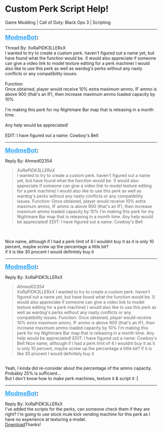 # Custom Perk Script Help!
Game Modding | Call of Duty: Black Ops 3 | Scripting

---
<strong style="font-size: 1.4em;"><span style="text-decoration: underline;text-decoration-color: #34a7f9;"><span style="color:#34a7f9;">ModmeBot</span></span>:</strong>

<p>Thread By: XxRaPiDK3LLERxX<br />I wanted to try to create a custom perk. haven&#39;t figured out a name yet, but have found what the function would be. (I would also appreciate if someone can give a video link to model texture editing for a perk machine) I would also like to use this perk as well as wardog&#39;s perks without any nasty conflicts or any compatibility issues.<br /> <br />Function:<br />Once obtained, player would receive 10% extra maximum ammo, IF ammo is above 900 (that&#39;s an IF), then increase maximum ammo loaded capacity by 10%<br /> <br />I&#39;m making this perk for my Nightmare Bar map that is releasing in a month time.<br /> <br />Any help would be appreciated!<br /> <br />EDIT: I have figured out a name: Cowboy&#39;s Belt</p>

---
<strong style="font-size: 1.4em;"><span style="text-decoration: underline;text-decoration-color: #34a7f9;"><span style="color:#34a7f9;">ModmeBot</span></span>:</strong>

<p>Reply By: Ahmed02354<br /><blockquote><em>XxRaPiDK3LLERxX</em><br />I wanted to try to create a custom perk. haven&#39;t figured out a name yet, but have found what the function would be. (I would also appreciate if someone can give a video link to model texture editing for a perk machine) I would also like to use this perk as well as wardog&#39;s perks without any nasty conflicts or any compatibility issues.   Function: Once obtained, player would receive 10% extra maximum ammo, IF ammo is above 900 (that&#39;s an IF), then increase maximum ammo loaded capacity by 10%   I&#39;m making this perk for my Nightmare Bar map that is releasing in a month time.   Any help would be appreciated!   EDIT: I have figured out a name: Cowboy&#39;s Belt</blockquote><br /> <br />Nice name, although if I had a perk limit of 4 I wouldnt buy it as it is only 10 percent, maybe screw up the percentage a little bit?<br />if it is like 30 procent I would definitely buy it</p>

---
<strong style="font-size: 1.4em;"><span style="text-decoration: underline;text-decoration-color: #34a7f9;"><span style="color:#34a7f9;">ModmeBot</span></span>:</strong>

<p>Reply By: XxRaPiDK3LLERxX<br /><blockquote><em>Ahmed02354</em><br />XxRaPiDK3LLERxX I wanted to try to create a custom perk. haven&#39;t figured out a name yet, but have found what the function would be. (I would also appreciate if someone can give a video link to model texture editing for a perk machine) I would also like to use this perk as well as wardog&#39;s perks without any nasty conflicts or any compatibility issues.   Function: Once obtained, player would receive 10% extra maximum ammo, IF ammo is above 900 (that&#39;s an IF), then increase maximum ammo loaded capacity by 10%   I&#39;m making this perk for my Nightmare Bar map that is releasing in a month time.   Any help would be appreciated!   EDIT: I have figured out a name: Cowboy&#39;s Belt   Nice name, although if I had a perk limit of 4 I wouldnt buy it as it is only 10 percent, maybe screw up the percentage a little bit? if it is like 30 procent I would definitely buy it</blockquote><br />Yeah, I kinda did re-consider about the percentage of the ammo capacity. Probably 25% is sufficient...<br />But I don&#39;t know how to make perk machines, texture it &amp; script it :|</p>

---
<strong style="font-size: 1.4em;"><span style="text-decoration: underline;text-decoration-color: #34a7f9;"><span style="color:#34a7f9;">ModmeBot</span></span>:</strong>

<p>Reply By: XxRaPiDK3LLERxX<br />I&#39;ve added the scripts for the perks, can someone check them if they are right? I&#39;m going to use stock mule kick vending machine for this perk as I have no experience at texturing a model.<br /><a href="https://mega.nz/#!EtxzXYbY!oOohq_hgn0yNuxMpb90pK_FcJh2TEFyzaJYL2f0TdXI">Download</a>Thanks!</p>
